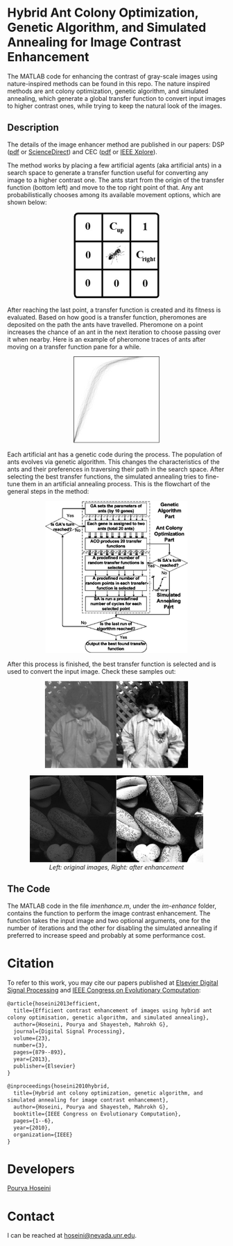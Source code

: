 # Hybrid Ant Colony Optimization, Genetic Algorithm, and Simulated Annealing for Image Contrast Enhancement
The MATLAB code for enhancing the contrast of gray-scale images using nature-inspired methods can be found in this repo. The nature inspired methods are ant colony optimization, genetic algorithm, and simulated annealing, which generate a global transfer function to convert input images to higher contrast ones, while trying to keep the natural look of the images.

## Description
The details of the image enhancer method are published in our papers: DSP ([pdf](docs/2013-DSP.pdf) or [ScienceDirect](https://doi.org/10.1016/j.dsp.2012.12.011)) and CEC ([pdf](docs/2010-CEC.pdf) or [IEEE Xplore](https://doi.org/10.1109/CEC.2010.5586542)).

The method works by placing a few artificial agents (aka artificial ants) in a search space to generate a transfer function useful for converting any image to a higher contrast one. The ants start from the origin of the transfer function (bottom left) and move to the top right point of that.  Any ant probabilistically chooses among its available movement options, which are shown below:
<p align="center">
  <img src="./docs/ant.jpg" alt="Movement of ants on the transfer function pane" height=200/>
</p>

After reaching the last point, a transfer function is created and its fitness is evaluated. Based on how good is a transfer function, pheromones are deposited on the path the ants have travelled. Pheromone on a point increases the chance of an ant in the next iteration to choose passing over it when nearby. Here is an example of pheromone traces of ants after moving on a transfer function pane for a while.
<p align="center">
  <img src="./docs/pheromone.jpg" alt="Pheromone deposits of artificial ants" height=200/>
</p>

Each artificial ant has a genetic code during the process. The population of ants evolves via genetic algorithm. This changes the characteristics of the ants and their preferences in traversing their path in the search space. After selecting the best transfer functions, the simulated annealing tries to fine-tune them in an artificial annealing process. This is the flowchart of the general steps in the method:
<p align="center">
  <img src="./docs/flowchart.jpg" alt="Flowchart" height=350/>
</p>

After this process is finished, the best transfer function is selected and is used to convert the input image. Check these samples out:
<p align="center">
  <img src="./docs/example1.jpg" alt="Example 1" height=200/>
</p>
<p align="center">
  <img src="./docs/example2.jpg" alt="Example 2" height=200/>
    <br>
  <em>Left: original images, Right: after enhancement</em>
</p>

## The Code
The MATLAB code in the file *imenhance.m*, under the *im-enhance* folder, contains the function to perform the image contrast enhancement. The function takes the input image and two optional arguments, one for the number of iterations and the other for disabling the simulated annealing if preferred to increase speed and probably at some performance cost.

# Citation
To refer to this work, you may cite our papers published at [Elsevier Digital Signal Processing](https://doi.org/10.1016/j.dsp.2012.12.011) and [IEEE Congress on Evolutionary Computation](https://doi.org/10.1109/CEC.2010.5586542):
```
@article{hoseini2013efficient,
  title={Efficient contrast enhancement of images using hybrid ant colony optimisation, genetic algorithm, and simulated annealing},
  author={Hoseini, Pourya and Shayesteh, Mahrokh G},
  journal={Digital Signal Processing},
  volume={23},
  number={3},
  pages={879--893},
  year={2013},
  publisher={Elsevier}
}
```
```
@inproceedings{hoseini2010hybrid,
  title={Hybrid ant colony optimization, genetic algorithm, and simulated annealing for image contrast enhancement},
  author={Hoseini, Pourya and Shayesteh, Mahrokh G},
  booktitle={IEEE Congress on Evolutionary Computation},
  pages={1--6},
  year={2010},
  organization={IEEE}
}
```

# Developers
[Pourya Hoseini](https://github.com/pouryahoseini)

# Contact
I can be reached at hoseini@nevada.unr.edu.

